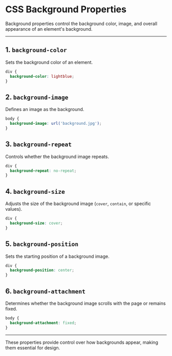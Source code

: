 
# CSS Background Properties

Background properties control the background color, image, and overall appearance of an element's background.

---

## 1. `background-color`
Sets the background color of an element.

```css
div {
  background-color: lightblue;
}
```

## 2. `background-image`
Defines an image as the background.

```css
body {
  background-image: url('background.jpg');
}
```

## 3. `background-repeat`
Controls whether the background image repeats.

```css
div {
  background-repeat: no-repeat;
}
```

## 4. `background-size`
Adjusts the size of the background image (`cover`, `contain`, or specific values).

```css
div {
  background-size: cover;
}
```

## 5. `background-position`
Sets the starting position of a background image.

```css
div {
  background-position: center;
}
```

## 6. `background-attachment`
Determines whether the background image scrolls with the page or remains fixed.

```css
body {
  background-attachment: fixed;
}
```

---

These properties provide control over how backgrounds appear, making them essential for design.

